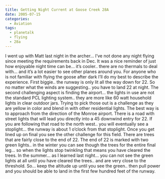 ```yaml
---
title: Getting Night Current at Goose Creek 28A
date: 2005-07-15
categories:
  - Aviation
tags:
  - planetalk
  - flying
  - 28a
---
```


I went up with Matt last night in the archer… I’ve not done any night flying since meeting the requirements back in Dec. It was a nice reminder of just how enjoyable night time can be… it’s cooler.. there are no thermals to deal with… and it’s a lot easier to see other planes around you. For anyone who is not familiar with flying the goose after dark I’ll do my best to describe the experience. First biggie.. the runway is only lit all the way down for 22. So no matter what the winds are suggesting.. you have to land 22 at night. The second challenging aspect is finding the airport… the lights in use are not the standard PCL lighting system.. they are more like 60 watt household lights in clear outdoor jars. Trying to pick those out is a challenge as they are yellow in color and blend in with other residential lights. The best way is to approach from the direction of the Monroe airport. There is a road with street lights that will lead you directly into a 45 downwind entry for 22. If you are following that road to the north west.. you will eventually see a stoplight… the runway is about 1 o’clock from that stoplight. Once you get lined up on final you see the other challenge for this field. There are trees that are fairly close to the end of 22. The end of 22 is marked with two green lights.. in the winter you can see though the trees for the entire final leg… so when the lights stop twinkling that means you have cleared the trees. In the summer… as I learned last night… you can not see the green lights at all until you have cleared the trees.. and are very close to the threshold. So… keep the altitude up until you see the green.. then pull power and you should be able to land in the first few hundred feet of the runway.
